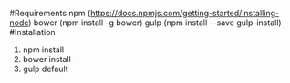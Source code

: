#Requirements
npm (https://docs.npmjs.com/getting-started/installing-node)
bower (npm install -g bower)
gulp (npm install --save gulp-install)
#Installation
1. npm install
2. bower install
3. gulp default